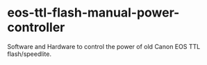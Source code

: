 # eos-ttl-flash-manual-power-controller
Software and Hardware to control the power of old Canon EOS TTL flash/speedlite.
